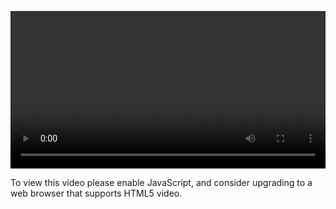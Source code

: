<video controls="" style="width: 100%; display: block;"><source src="http://o86bpj665.bkt.clouddn.com/bianguaishou/2-2-box.mp4" type="video/mp4"><p>To view this video please enable JavaScript, and consider upgrading to a web browser that supports HTML5 video.</p></video>
